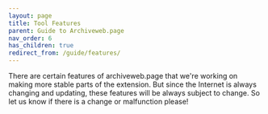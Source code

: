 ```yaml
---
layout: page
title: Tool Features
parent: Guide to Archiveweb.page
nav_order: 6
has_children: true
redirect_from: /guide/features/
---
```


There are certain features of archiveweb.page that we're working on making more stable parts of the extension. But since the Internet is always changing and updating, these features will be always subject to change. So let us know if there is a change or malfunction please!
